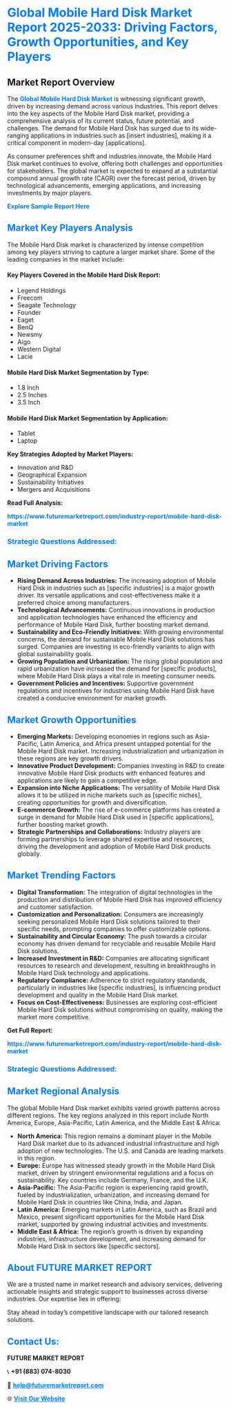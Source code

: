 <h1 style="color: #007BFF;">Global Mobile Hard Disk Market Report 2025-2033: Driving Factors, Growth Opportunities, and Key Players</h1>

<section id="overview">
<h2>Market Report Overview</h2>
<p>The <a href="https://www.futuremarketreport.com/industry-report/mobile-hard-disk-market" style="color: #007BFF; text-decoration: none;"><strong>Global Mobile Hard Disk Market</strong></a> is witnessing significant growth, driven by increasing demand across various industries. This report delves into the key aspects of the Mobile Hard Disk market, providing a comprehensive analysis of its current status, future potential, and challenges. The demand for Mobile Hard Disk has surged due to its wide-ranging applications in industries such as [insert industries], making it a critical component in modern-day [applications].</p>
<p>As consumer preferences shift and industries innovate, the Mobile Hard Disk market continues to evolve, offering both challenges and opportunities for stakeholders. The global market is expected to expand at a substantial compound annual growth rate (CAGR) over the forecast period, driven by technological advancements, emerging applications, and increasing investments by major players.</p>
</section>

<section id="overview">
<p><a href="https://www.futuremarketreport.com/request-sample/reportId=115632" style="color: #007BFF; text-decoration: none;"><strong>Explore Sample Report Here</strong></a></p>
</section>

<section id="key-players">
<h2 style="color: #007BFF;">Market Key Players Analysis</h2>
<p>The Mobile Hard Disk market is characterized by intense competition among key players striving to capture a larger market share. Some of the leading companies in the market include:</p>
<h4>Key Players Covered in the Mobile Hard Disk Report:</h4>
<ul><li>Legend Holdings</li><li>Freecom</li><li>Seagate Technology</li><li>Founder</li><li>Eaget</li><li>BenQ</li><li>Newsmy</li><li>Aigo</li><li>Western Digital</li><li>Lacie</li></ul>
<h4>Mobile Hard Disk Market Segmentation by Type:</h4>
<ul><li>1.8 Inch</li><li>2.5 Inches</li><li>3.5 Inch</li></ul>

<h4>Mobile Hard Disk Market Segmentation by Application:</h4>
<ul><li>Tablet</li><li>Laptop</li></ul>
<p><strong>Key Strategies Adopted by Market Players:</strong></p>
<ul>
<li>Innovation and R&D</li>
<li>Geographical Expansion</li>
<li>Sustainability Initiatives</li>
<li>Mergers and Acquisitions</li>
</ul>
</section>

<section>
<p><strong>Read Full Analysis: </strong></p><a href="https://www.futuremarketreport.com/industry-report/mobile-hard-disk-market" style="color: #007BFF; text-decoration: none;"><strong>https://www.futuremarketreport.com/industry-report/mobile-hard-disk-market</strong></a>
<h3 style="color: #007BFF;">Strategic Questions Addressed:</h3>
</section>

<section id="driving-factors">
<h2 style="color: #007BFF;">Market Driving Factors</h2>
<ul>
<li><strong>Rising Demand Across Industries:</strong> The increasing adoption of Mobile Hard Disk in industries such as [specific industries] is a major growth driver. Its versatile applications and cost-effectiveness make it a preferred choice among manufacturers.</li>
<li><strong>Technological Advancements:</strong> Continuous innovations in production and application technologies have enhanced the efficiency and performance of Mobile Hard Disk, further boosting market demand.</li>
<li><strong>Sustainability and Eco-Friendly Initiatives:</strong> With growing environmental concerns, the demand for sustainable Mobile Hard Disk solutions has surged. Companies are investing in eco-friendly variants to align with global sustainability goals.</li>
<li><strong>Growing Population and Urbanization:</strong> The rising global population and rapid urbanization have increased the demand for [specific products], where Mobile Hard Disk plays a vital role in meeting consumer needs.</li>
<li><strong>Government Policies and Incentives:</strong> Supportive government regulations and incentives for industries using Mobile Hard Disk have created a conducive environment for market growth.</li>
</ul>
</section>

<section id="growth-opportunities">
<h2 style="color: #007BFF;">Market Growth Opportunities</h2>
<ul>
<li><strong>Emerging Markets:</strong> Developing economies in regions such as Asia-Pacific, Latin America, and Africa present untapped potential for the Mobile Hard Disk market. Increasing industrialization and urbanization in these regions are key growth drivers.</li>
<li><strong>Innovative Product Development:</strong> Companies investing in R&D to create innovative Mobile Hard Disk products with enhanced features and applications are likely to gain a competitive edge.</li>
<li><strong>Expansion into Niche Applications:</strong> The versatility of Mobile Hard Disk allows it to be utilized in niche markets such as [specific niches], creating opportunities for growth and diversification.</li>
<li><strong>E-commerce Growth:</strong> The rise of e-commerce platforms has created a surge in demand for Mobile Hard Disk used in [specific applications], further boosting market growth.</li>
<li><strong>Strategic Partnerships and Collaborations:</strong> Industry players are forming partnerships to leverage shared expertise and resources, driving the development and adoption of Mobile Hard Disk products globally.</li>
</ul>
</section>

<section id="trending-factors">
<h2 style="color: #007BFF;">Market Trending Factors</h2>
<ul>
<li><strong>Digital Transformation:</strong> The integration of digital technologies in the production and distribution of Mobile Hard Disk has improved efficiency and customer satisfaction.</li>
<li><strong>Customization and Personalization:</strong> Consumers are increasingly seeking personalized Mobile Hard Disk solutions tailored to their specific needs, prompting companies to offer customizable options.</li>
<li><strong>Sustainability and Circular Economy:</strong> The push towards a circular economy has driven demand for recyclable and reusable Mobile Hard Disk solutions.</li>
<li><strong>Increased Investment in R&D:</strong> Companies are allocating significant resources to research and development, resulting in breakthroughs in Mobile Hard Disk technology and applications.</li>
<li><strong>Regulatory Compliance:</strong> Adherence to strict regulatory standards, particularly in industries like [specific industries], is influencing product development and quality in the Mobile Hard Disk market.</li>
<li><strong>Focus on Cost-Effectiveness:</strong> Businesses are exploring cost-efficient Mobile Hard Disk solutions without compromising on quality, making the market more competitive.</li>
</ul>
</section>

<section>
<p><strong>Get Full Report: </strong></p><a href="https://www.futuremarketreport.com/industry-report/mobile-hard-disk-market" style="color: #007BFF; text-decoration: none;"><strong>https://www.futuremarketreport.com/industry-report/mobile-hard-disk-market</strong></a>
<h3 style="color: #007BFF;">Strategic Questions Addressed:</h3>
</section>


<section id="regional-analysis">
<h2 style="color: #007BFF;">Market Regional Analysis</h2>
<p>The global Mobile Hard Disk market exhibits varied growth patterns across different regions. The key regions analyzed in this report include North America, Europe, Asia-Pacific, Latin America, and the Middle East & Africa:</p>
<ul>
<li><strong>North America:</strong> This region remains a dominant player in the Mobile Hard Disk market due to its advanced industrial infrastructure and high adoption of new technologies. The U.S. and Canada are leading markets in this region.</li>
<li><strong>Europe:</strong> Europe has witnessed steady growth in the Mobile Hard Disk market, driven by stringent environmental regulations and a focus on sustainability. Key countries include Germany, France, and the U.K.</li>
<li><strong>Asia-Pacific:</strong> The Asia-Pacific region is experiencing rapid growth, fueled by industrialization, urbanization, and increasing demand for Mobile Hard Disk in countries like China, India, and Japan.</li>
<li><strong>Latin America:</strong> Emerging markets in Latin America, such as Brazil and Mexico, present significant opportunities for the Mobile Hard Disk market, supported by growing industrial activities and investments.</li>
<li><strong>Middle East & Africa:</strong> The region’s growth is driven by expanding industries, infrastructure development, and increasing demand for Mobile Hard Disk in sectors like [specific sectors].</li>
</ul>
</section>

<footer>
<h2 style="color: #007BFF;">About FUTURE MARKET REPORT</h2>
<p>We are a trusted name in market research and advisory services, delivering actionable insights and strategic support to businesses across diverse industries. Our expertise lies in offering:</p>

<p>Stay ahead in today’s competitive landscape with our tailored research solutions.</p>

<h2 style="color: #007BFF;">Contact Us:</h2>
<p><strong>FUTURE MARKET REPORT</strong></p>
<p>📞 <strong>+91 (883) 074-8030</strong></p>
<p>📧 <strong><a href="mailto:help@futuremarketreport.com" style="color: #007BFF;">help@futuremarketreport.com</a></strong></p>
<p>🌐 <strong><a href="https://www.futuremarketreport.com/" style="color: #007BFF;">Visit Our Website</a></strong></p>
</footer>